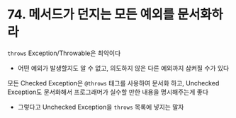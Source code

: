 # 74. 메서드가 던지는 모든 예외를 문서화하라 

`throws` Exception/Throwable은 최악이다
- 어떤 예외가 발생할지도 알 수 없고, 의도하지 않은 다른 예외까지 삼켜질 수가 있다

모든 Checked Exception은 `@throws` 태그를 사용하여 문서화 하고,
Unchecked Exception도 문서화해서 프로그래머가 실수할 만한 내용을 명시해주는게 좋다
- 그렇다고 Unchecked Exception을 `throws` 목록에 넣지는 말자